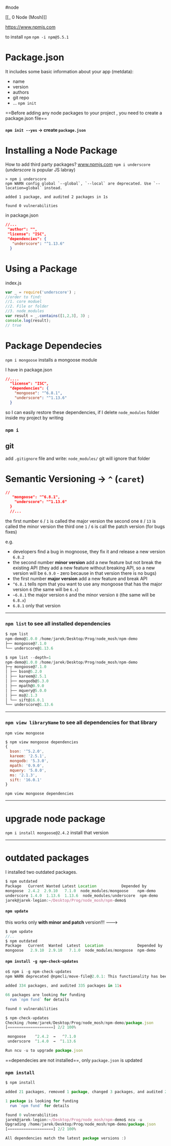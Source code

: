 #node 

[[_ 0 Node (Mosh)]]

https://www.npmjs.com

to install  `npm`
`npm -i npm@5.5.1`


# Package.json
It includes some basic information about your app (metdata):
- name
- version
- authors
- git repo 
- ...
`npm init`

==Before adding any node packages to your project , you need to create a package.json file==

#### `npm init --yes`  -> create `package.json` 


# Installing a Node Package
How to add third party packages?
www.npmjs.com
`npm i underscore` (*underscore* is popular JS labray)
```shell
> npm i underscore
npm WARN config global `--global`, `--local` are deprecated. Use `--location=global` instead.

added 1 package, and audited 2 packages in 1s

found 0 vulnerabilities
```

in package.json
```json
//...
 "author": "",
 "license": "ISC",
 "dependencies": {
   "underscore": "^1.13.6"
  }
```



# Using a Package
index.js
```js
var _ = require('underscore') ;
//order to find:
//1. core moduel
//2. File or folder
//3. node_modules
var result = _.contains([1,2,3], 3) ;
console.log(result);
// true
```

# Package Dependecies
`npm i mongoose` installs a mongoose module

I have in package.json
```json
//....
  "license": "ISC",
  "dependencies": {
    "mongoose": "^6.8.1",
    "underscore": "^1.13.6"
  }
```
so I can easily restore these dependencies, if I delete `node_modules` folder inside my project by writing
### `npm i`


## git
add `.gitignore` file and write:
`node_modules/` 
git will ignore that folder

# Semantic Versioning -> `^` (`caret`)
```json
// 
   "mongoose": "^6.8.1",
    "underscore": "^1.13.6"
  }
  //...
```

the first number `6` / `1` is called the major version
the second one `8` / `13` is called the minor version 
the third one `1` / `6` is call the patch version (for bugs fixes)

e.g.
- developers find a bug in mognoose, they fix it and release a new version `6.8.2`
- the second number **minor version** add a new feature but not break the existing API (they add a new feature without breaking API, so a new version will be `6.9.0` - zero because in that version there is no bugs)
- the first number **major version** add a new feature and break API
- `^6.8.1` tells npm  that you want to use any mongoose that has the major version `6` (the same will be `6.x`)
- `~6.8.1`  the major version `6` and the minor version `8` (the same will be `6.8.x`)
- `6.8.1` only that version

--------
### `npm list` to see all installed dependencies
```js
$ npm list 
npm-demo@1.0.0 /home/jarek/Desktop/Prog/node_mosh/npm-demo
├── mongoose@7.1.0
└── underscore@1.13.6
```

```js
$ npm list --depth=1
npm-demo@1.0.0 /home/jarek/Desktop/Prog/node_mosh/npm-demo
├─┬ mongoose@7.1.0
│ ├── bson@5.2.0
│ ├── kareem@2.5.1
│ ├── mongodb@5.3.0
│ ├── mpath@0.9.0
│ ├── mquery@5.0.0
│ ├── ms@2.1.3
│ └── sift@16.0.1
└── underscore@1.13.6
```



------
### `npm view libraryName` to see all dependencies for that library
`npm view mongoose`

```js
$ npm view mongoose dependencies
{
  bson: '^5.2.0',
  kareem: '2.5.1',
  mongodb: '5.3.0',
  mpath: '0.9.0',
  mquery: '5.0.0',
  ms: '2.1.3',
  sift: '16.0.1'
}
```

`npm view mongoose dependencies`


----
# upgrade node package


`npm i install mongoose@2.4.2` install that version

-----
# outdated packages
I installed two outdated packages.
```js
$ npm outdated
Package   Current Wanted Latest Location           Depended by
mongoose  2.4.2  2.9.10   7.1.0  node_modules/mongoose    npm-demo
underscore 1.4.0  1.13.6  1.13.6  node_modules/underscore  npm-demo
jarek@jarek-legion:~/Desktop/Prog/node_mosh/npm-demo$ 
```

#### `npm update` 
this works only **with minor and patch** version!!!
--->
```js
$ npm update
//..
$ npm outdated
Package   Current  Wanted  Latest  Location               Depended by
mongoose   2.9.10  2.9.10   7.1.0  node_modules/mongoose  npm-demo
```


#### `npm install -g npm-check-updates `
```js
o$ npm i -g npm-check-updates
npm WARN deprecated @npmcli/move-file@2.0.1: This functionality has been moved to @npmcli/fs

added 334 packages, and audited 335 packages in 11s

66 packages are looking for funding
  run `npm fund` for details

found 0 vulnerabilities
```

```js
$ npm-check-updates
Checking /home/jarek/Desktop/Prog/node_mosh/npm-demo/package.json
[====================] 2/2 100%

 mongoose    ^2.4.2  →   ^7.1.0
 underscore  ^1.4.0  →  ^1.13.6

Run ncu -u to upgrade package.json
```

==dependecies are not installed==, only `package.json` is updated

### `npm install`
```js
$ npm install

added 21 packages, removed 1 package, changed 3 packages, and audited 26 packages in 1s

1 package is looking for funding
  run `npm fund` for details

found 0 vulnerabilities
jarek@jarek-legion:~/Desktop/Prog/node_mosh/npm-demo$ ncu -u
Upgrading /home/jarek/Desktop/Prog/node_mosh/npm-demo/package.json
[====================] 2/2 100%

All dependencies match the latest package versions :)
```


